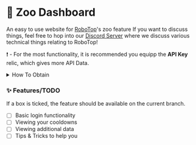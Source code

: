 # 🦊 Zoo Dashboard
An easy to use website for [RoboTop](https://robotop.xyz)'s zoo feature
If you want to discuss things, feel free to hop into our [Discord Server](https://discord.gg/v3SEgPe5kk) where we discuss various technical things relating to RoboTop!

❗ - For the most functionality, it is recommended you equipp the **API Key** relic, which gives more API Data.
<details>
  <summary>How To Obtain</summary>
  This part is work in progress, if you would like an API Key relic at the moment, then please ask Noah or anyone else and they can help you get it, as it's quite complicated. 
  </details>

### ✨ Features/TODO
If a box is ticked, the feature should be available on the current branch.
- [ ] Basic login functionality 
- [ ] Viewing your cooldowns
- [ ] Viewing additional data
- [ ] Tips & Tricks to help you
